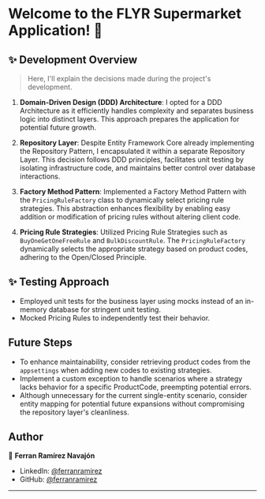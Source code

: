 ﻿# Welcome to the FLYR Supermarket Application! 👋

## ✨ Development Overview

> Here, I'll explain the decisions made during the project's development.

1. **Domain-Driven Design (DDD) Architecture**: I opted for a DDD Architecture as it efficiently handles complexity and separates business logic into distinct layers. This approach prepares the application for potential future growth.

2. **Repository Layer**: Despite Entity Framework Core already implementing the Repository Pattern, I encapsulated it within a separate Repository Layer. This decision follows DDD principles, facilitates unit testing by isolating infrastructure code, and maintains better control over database interactions.

3. **Factory Method Pattern**: Implemented a Factory Method Pattern with the `PricingRuleFactory` class to dynamically select pricing rule strategies. This abstraction enhances flexibility by enabling easy addition or modification of pricing rules without altering client code.

4. **Pricing Rule Strategies**: Utilized Pricing Rule Strategies such as `BuyOneGetOneFreeRule` and `BulkDiscountRule`. The `PricingRuleFactory` dynamically selects the appropriate strategy based on product codes, adhering to the Open/Closed Principle.

## ✨ Testing Approach

- Employed unit tests for the business layer using mocks instead of an in-memory database for stringent unit testing.
- Mocked Pricing Rules to independently test their behavior.

## Future Steps

- To enhance maintainability, consider retrieving product codes from the `appsettings` when adding new codes to existing strategies.
- Implement a custom exception to handle scenarios where a strategy lacks behavior for a specific ProductCode, preempting potential errors.
- Although unnecessary for the current single-entity scenario, consider entity mapping for potential future expansions without compromising the repository layer's cleanliness.

## Author

👤 **Ferran Ramírez Navajón**

- LinkedIn: [@ferranramirez](https://www.linkedin.com/in/ferranramirez)
- GitHub: [@ferranramirez](https://github.com/ferranramirez)

---
